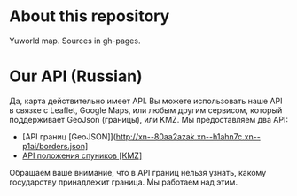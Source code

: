 # About this repository
Yuworld map. Sources in gh-pages. 

# Our API (Russian)
Да, карта действительно имеет API. Вы можете использовать наше API в связке с Leaflet, Google Maps, или любым другим сервисом, который поддерживает GeoJson (границы), или KMZ.
Мы предоставляем два API:
* [API границ [GeoJSON]](http://xn--80aa2azak.xn--h1ahn7c.xn--p1ai/borders.json]
* [API положения спуников [KMZ]](http://xn--80aa2azak.xn--h1ahn7c.xn--p1ai/space.kmz)

Обращаем ваше внимание, что в API границ нельзя узнать, какому государству принадлежит граница. Мы работаем над этим.

